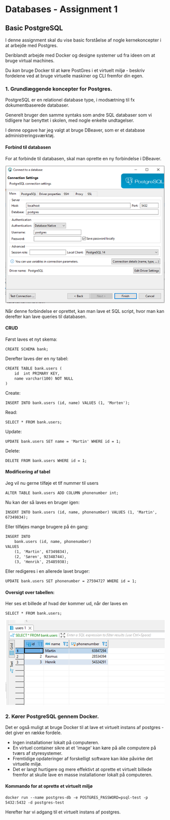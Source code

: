 # Databases - Assignment 1

## Basic PostgreSQL

I denne assignment skal du vise basic forståelse af nogle kernekoncepter i at arbejde med Postgres.

Deriblandt arbejde med Docker og designe systemer ud fra ideen om at bruge virtual machines.

Du *kan* bruge Docker til at køre PostGres i et virtuelt miljø - beskriv fordelene ved at bruge virtuelle maskiner og CLI fremfor din egen.

### 1. Grundlæggende koncepter for Postgres.

PostgreSQL er en relationel database type, i modsætning til fx dokumentbaserede databaser.

Generelt bruger den samme syntaks som andre SQL databaser som vi tidligere har benyttet i skolen, med nogle enkelte undtagelser.

I denne opgave har jeg valgt at bruge DBeaver, som er et database administreringsværktøj.

#### Forbind til databasen

For at forbinde til databasen, skal man oprette en ny forbindelse i DBeaver.

![img.png](dbeaver-connectDB.png)

Når denne forbindelse er oprettet, kan man lave et SQL script, hvor man kan derefter kan lave queries til databasen.

#### CRUD

Først laves et nyt skema:

    CREATE SCHEMA bank;

Derefter laves der en ny tabel:

    CREATE TABLE bank.users (
	    id	int PRIMARY KEY,
	    name varchar(100) NOT NULL
    )

Create:

    INSERT INTO bank.users (id, name) VALUES (1, 'Morten');

Read:

    SELECT * FROM bank.users;

Update:

    UPDATE bank.users SET name = 'Martin' WHERE id = 1;

Delete:

    DELETE FROM bank.users WHERE id = 1;

#### Modificering af tabel

Jeg vil nu gerne tilføje et tlf nummer til users

    ALTER TABLE bank.users ADD COLUMN phonenumber int;

Nu kan der så laves en bruger igen:

    INSERT INTO bank.users (id, name, phonenumber) VALUES (1, 'Martin', 67349834);

Eller tilføjes mange brugere på én gang:

    INSERT INTO 
        bank.users (id, name, phonenumber) 
    VALUES 
        (1, 'Martin', 67349834), 
        (2, 'Søren', 92348744),
        (3, 'Henrik', 25485938);

Eller redigeres i en allerede lavet bruger:

    UPDATE bank.users SET phonenumber = 27594727 WHERE id = 1;

#### Oversigt over tabellen:

Her ses et billede af hvad der kommer ud, når der laves en

    SELECT * FROM bank.users;

![img.png](select-all.png)

### 2. Kører PostgreSQL gennem Docker.

Det er også muligt at bruge Docker til at lave et virtuelt instans af postgres - det giver en række fordele.

- Ingen installationer lokalt på computeren.
- En virtuel container sikre at et 'image' kan køre på alle computere på tværs af styresystemer.
- Fremtidige opdateringer af forskelligt software kan ikke påvirke det virtuelle miljø.
- Det er langt hurtigere og mere effektivt at oprette et virtuelt billede fremfor at skulle lave en masse installationer lokalt på computeren.

#### Kommando for at oprette et virtuelt miljø

    docker run --name postgres-db -e POSTGRES_PASSWORD=psql-test -p 5432:5432 -d postgres-test

Herefter har vi adgang til et virtuelt instans af postgres.
